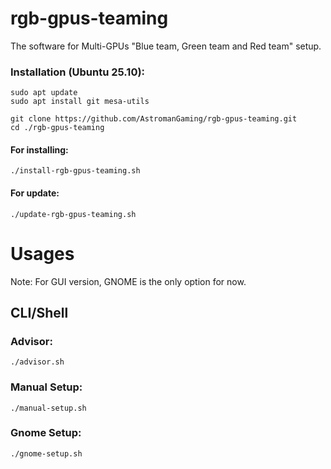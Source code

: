 # rgb-gpus-teaming
The software for Multi-GPUs "Blue team, Green team and Red team" setup.

### Installation (Ubuntu 25.10):
```
sudo apt update
sudo apt install git mesa-utils 
```
```
git clone https://github.com/AstromanGaming/rgb-gpus-teaming.git
cd ./rgb-gpus-teaming
```
#### For installing:
```
./install-rgb-gpus-teaming.sh
```
#### For update:
```
./update-rgb-gpus-teaming.sh
```

# Usages
Note: For GUI version, GNOME is the only option for now.

## CLI/Shell

### Advisor:
```
./advisor.sh
```
### Manual Setup:
```
./manual-setup.sh
```
### Gnome Setup:
```
./gnome-setup.sh
```
